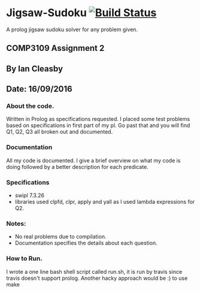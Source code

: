 # Jigsaw-Sudoku [![Build Status](https://travis-ci.org/PenguinRage/Jigsaw-Sudoku.svg?branch=master)](https://travis-ci.org/PenguinRage/Jigsaw-Sudoku)
A prolog jigsaw sudoku solver for any problem given.


## COMP3109 Assignment 2

By Ian Cleasby
--------------

Date: 16/09/2016
----------------

### About the code.

Written in Prolog as specifications requested. I placed some test problems based on specifications in first part of my pl. Go past that and you will find Q1, Q2, Q3 all broken out and documented.

### Documentation

All my code is documented. I give a brief overview on what my code is doing followed by a better description for each predicate.

### Specifications

-	swipl 7.3.26
-	libraries used clpfd, clpr, apply and yall as I used lambda expressions for Q2.

### Notes:

-	No real problems due to compilation.
-	Documentation specifies the details about each question.

### How to Run.

I wrote a one line bash shell script called run.sh, it is run by travis since travis doesn't support prolog. Another hacky approach
would be :) to use make
